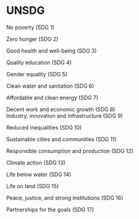 # UNSDG  


No poverty (SDG 1)  

Zero hunger (SDG 2)  

Good health and well-being (SDG 3)  

Quality education (SDG 4)  

Gender equality (SDG 5)  

Clean water and sanitation (SDG 6)  

Affordable and clean energy (SDG 7)  

Decent work and economic growth (SDG 8)  
Industry, innovation and infrastructure (SDG 9)  

Reduced inequalities (SDG 10)  

Sustainable cities and communities (SDG 11)  

Responsible consumption and production (SDG 12)  

Climate action (SDG 13)  

Life below water (SDG 14)  

Life on land (SDG 15)  

Peace, justice, and strong institutions (SDG 16)  

Partnerships for the goals (SDG 17) 